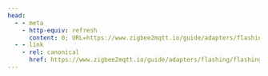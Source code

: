 ```yaml
---
head:
  - - meta
    - http-equiv: refresh
      content: 0; URL=https://www.zigbee2mqtt.io/guide/adapters/flashing/flashing_the_cc2538.html
  - - link 
    - rel: canonical
      href: https://www.zigbee2mqtt.io/guide/adapters/flashing/flashing_the_cc2538.html
---
```

